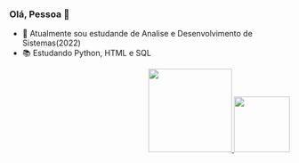 

### Olá, Pessoa 👋

- 🔭 Atualmente sou estudande de Analise e Desenvolvimento de Sistemas(2022)
- 📚 Estudando Python, HTML e SQL

<div align="right">
  <a href="https://github.com/wellcout">
  <img height="150em" src="https://github-readme-stats.vercel.app/api?username=wellcouto&show_icons=true&theme=tokyonight&include_all_commits=true&count_private=true"/>
  <img height="100em" src="https://github-readme-stats.vercel.app/api/top-langs/?username=wellcouto&layout=compact&langs_count=7&theme=tokyonight"/>
</div>

